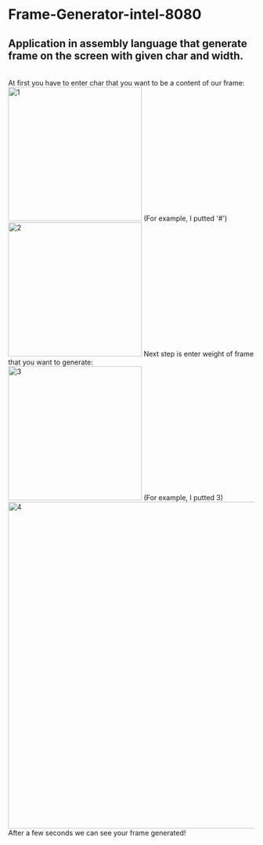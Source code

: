 # Frame-Generator-intel-8080
<h2>Application in assembly language that generate frame on the screen with given char and width.</h2></br>
At first you have to enter char that you want to be a content of our frame:</br>
<img width="273" alt="1" src="https://user-images.githubusercontent.com/67584450/167301310-a09a00f4-0aa2-4c33-ad3a-d8fb45e829a9.PNG">
(For example, I putted '#')</br>
<img width="273" alt="2" src="https://user-images.githubusercontent.com/67584450/167301584-73d498cb-334c-4309-b8eb-420505d60db1.PNG">
Next step is enter weight of frame that you want to generate:</br>
<img width="273" alt="3" src="https://user-images.githubusercontent.com/67584450/167301655-81df215c-1cd1-40d5-8926-ad08b805fda3.PNG">
(For example, I putted 3)</br>
<img width="666" alt="4" src="https://user-images.githubusercontent.com/67584450/167301719-505ea788-e20a-4fb6-b0b8-9bf4c6d44b08.PNG">
After a few seconds we can see your frame generated! 
